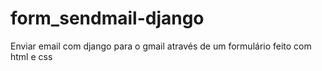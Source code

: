 # form_sendmail-django
Enviar email com django para o gmail através de um formulário feito com html e css
